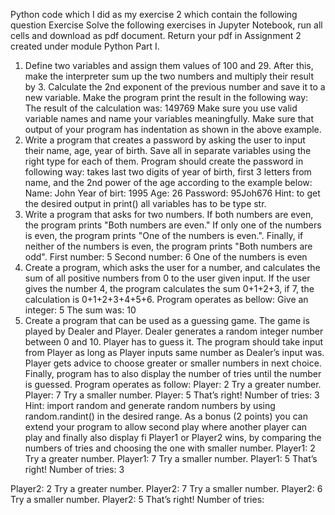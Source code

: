 Python code which I did as my exercise 2 which contain the following question
Exercise 
Solve the following exercises in Jupyter Notebook, run all cells and download as pdf
document. Return your pdf in Assignment 2 created under module Python Part I. 
1. Define two variables and assign them values of 100 and 29. After this, make the interpreter sum up the 
two numbers and multiply their result by 3. 
Calculate the 2nd exponent of the previous number and save it to a new variable.
Make the program print the result in the following way:
The result of the calculation was:
149769
Make sure you use valid variable names and name your variables meaningfully.
Make sure that output of your program has indentation as shown in the above example.
2. Write a program that creates a password by asking the user to input their name, age, year of birth. 
Save all in separate variables using the right type for each of them. Program should create the 
password in following way: takes last two digits of year of birth, first 3 letters from name, and the 2nd
power of the age according to the example below:
Name: John
Year of birt: 1995
Age: 26
Password: 95Joh676
Hint: to get the desired output in print() all variables has to be type str.
3. Write a program that asks for two numbers. If both numbers are even, the program prints "Both 
numbers are even." If only one of the numbers is even, the program prints "One of the numbers is 
even.". Finally, if neither of the numbers is even, the program prints "Both numbers are odd".
First number: 5
Second number: 6
One of the numbers is even
4. Create a program, which asks the user for a number, and calculates the sum of all positive numbers 
from 0 to the user given input.
If the user gives the number 4, the program calculates the sum 0+1+2+3, if 7, the calculation is 
0+1+2+3+4+5+6. 
Program operates as bellow:
Give an integer: 5
The sum was: 10
5. Create a program that can be used as a guessing game. The game is played by Dealer and Player. 
Dealer generates a random integer number between 0 and 10. Player has to guess it. The program 
should take input from Player as long as Player inputs same number as Dealer’s input was. Player gets
advice to choose greater or smaller numbers in next choice. Finally, program has to also display the 
number of tries until the number is guessed.
Program operates as follow:
Player: 2
Try a greater number.
Player: 7
Try a smaller number.
Player: 5
That’s right! Number of tries: 3 
Hint: import random and generate random numbers by using random.randint() in the desired range.
As a bonus (2 points) you can extend your program to allow second play where another player can play 
and finally also display fi Player1 or Player2 wins, by comparing the numbers of tries and choosing the 
one with smaller number.
Player1: 2
Try a greater number.
Player1: 7
Try a smaller number.
Player1: 5
That’s right! Number of tries: 3
 
Player2: 2
Try a greater number.
Player2: 7
Try a smaller number.
Player2: 6
Try a smaller number.
Player2: 5
That’s right! Number of tries: 
